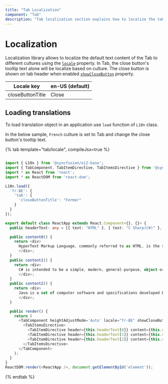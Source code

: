 ```yaml
---
title: "Tab Localization"
component: "Tab"
description: "Tab localization section explains how to localize the tab based on culture and set close button's tooltip text."
---
```


# Localization

Localization library allows to localize the default text content of the Tab to different cultures using the [`locale`](../api/tab#locale) property. In Tab, the close button's tooltip text alone will be localize based on culture.  The close button is shown on tab header when enabled [`showCloseButton`](../api/tab#showclosebutton) property.

| Locale key | en-US (default)  |
|------|------|
| closeButtonTitle |  Close |

## Loading translations

To load translation object in an application use `load` function of `L10n` class.

In the below sample, `French` culture is set to Tab and change the close button's tooltip
text.

{% tab template="tab/locale", compileJsx=true  %}

```typescript

import { L10n } from '@syncfusion/ej2-base';
import { TabComponent, TabItemDirective, TabItemsDirective } from '@syncfusion/ej2-react-navigations';
import * as React from 'react';
import * as ReactDOM from 'react-dom';

L10n.load({
  'fr-BE': {
    'tab': {
      'closeButtonTitle': "Fermer"
    }
  }
});

export default class ReactApp extends React.Component<{}, {}> {
  public headerText: any = [{ text: "HTML" }, { text: "C Sharp(C#)" }, { text: "Java" }];

  public content0() {
    return <div>
      HyperText Markup Language, commonly referred to as HTML, is the standard markup language used to create web pages. Along with CSS, and JavaScript, HTML is a cornerstone technology, used by most websites to create visually engaging web pages, user interfaces for web applications, and user interfaces for many mobile applications.[1] Web browsers can read HTML files and render them into visible or audible web pages. HTML describes the structure of a website semantically along with cues for presentation, making it a markup language, rather than a programming language.
      </div>;
  }
  public content1() {
    return <div>
      C# is intended to be a simple, modern, general-purpose, object-oriented programming language. Its development team is led by Anders Hejlsberg. The most recent version is C# 5.0, which was released on August 15, 2012.
      </div>;
  }
  public content2() {
    return <div>
      Java is a set of computer software and specifications developed by Sun Microsystems, later acquired by Oracle Corporation, that provides a system for developing application software and deploying it in a cross-mobile phones to platform computing environment. Java is used in a wide variety of computing platforms from embedded devices and enterprise servers and supercomputers. While less common, Java applets run in secure, sandboxed environments to provide many features of native applications and can be embedded in HTML pages.
      </div>;
  }

  public render() {
    return (
      <TabComponent heightAdjustMode='Auto' locale="fr-BE" showCloseButton={true}>
        <TabItemsDirective>
          <TabItemDirective header={this.headerText[0]} content={this.content0} />
          <TabItemDirective header={this.headerText[1]} content={this.content1} />
          <TabItemDirective header={this.headerText[2]} content={this.content2} />
        </TabItemsDirective>
      </TabComponent>
    );
  }
}
ReactDOM.render(<ReactApp />, document.getElementById('element'));

```

{% endtab %}